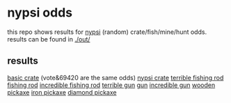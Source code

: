 # nypsi odds

this repo shows results for [nypsi](https://github.com/tekoh/nypsi) (random) crate/fish/mine/hunt odds. results can be found in [./out/](./out/)

## results

[basic crate](./out/basic_crate.txt) (vote&69420 are the same odds)
[nypsi crate](./out/nypsi_crate.txt)
[terrible fishing rod](./out/terrible_fishing_rod.txt)
[fishing rod](./out/fishing_rod.txt)
[incredible fishing rod](./out/incredible_fishing_rod.txt)
[terrible gun](./out/terrible_gun.txt)
[gun](./out/terrible_gun.txt)
[incredible gun](./out/incredible_gun.txt)
[wooden pickaxe](./out/wooden_pickaxe.txt)
[iron pickaxe](./out/iron_pickaxe.txt)
[diamond pickaxe](./out/diamond_pickaxe.txt)
